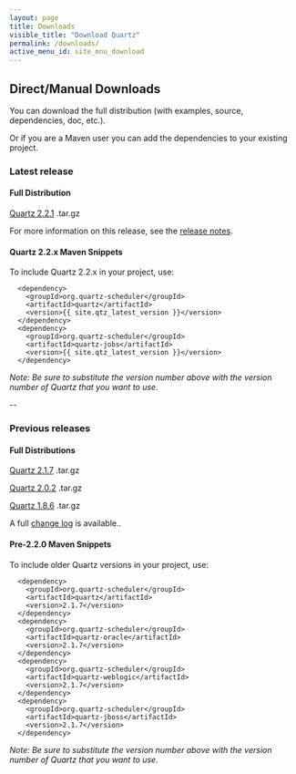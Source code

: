 ```yaml
---
layout: page
title: Downloads
visible_title: "Download Quartz"
permalink: /downloads/
active_menu_id: site_mnu_download
---
```


## Direct/Manual Downloads


You can download the full distribution (with examples, source, dependencies, doc, etc.).

Or if you are a Maven user you can add the dependencies to your existing project.

### Latest release

#### Full Distribution

<i class="fa fa-download"></i> [Quartz 2.2.1](http://d2zwv9pap9ylyd.cloudfront.net/quartz-2.2.1-distribution.tar.gz)  .tar.gz


For more information on this release, see the [release notes](https://jira.terracotta.org/jira/secure/ReleaseNote.jspa?version=11610&styleName=Text&projectId=10282).

#### Quartz 2.2.x Maven Snippets

To include Quartz 2.2.x in your project, use:

<pre class="prettyprint highlight"><code class="language-xml" data-lang="xml">  &lt;dependency&gt;
    &lt;groupId&gt;org.quartz-scheduler&lt;/groupId&gt;
    &lt;artifactId&gt;quartz&lt;/artifactId&gt;
    &lt;version&gt;{{ site.qtz_latest_version }}&lt;/version&gt;
  &lt;/dependency&gt;
  &lt;dependency&gt;
    &lt;groupId&gt;org.quartz-scheduler&lt;/groupId&gt;
    &lt;artifactId&gt;quartz-jobs&lt;/artifactId&gt;
    &lt;version&gt;{{ site.qtz_latest_version }}&lt;/version&gt;
  &lt;/dependency&gt;   </code></pre>

_Note: Be sure to substitute the version number above with the version number of Quartz that you want to use._


--

### Previous releases

#### Full Distributions

<i class="fa fa-download"></i> [Quartz 2.1.7](http://d2zwv9pap9ylyd.cloudfront.net/quartz-2.1.7.tar.gz)  .tar.gz

<i class="fa fa-download"></i> [Quartz 2.0.2](http://d2zwv9pap9ylyd.cloudfront.net/quartz-2.0.2.tar.gz)  .tar.gz

<i class="fa fa-download"></i> [Quartz 1.8.6](http://d2zwv9pap9ylyd.cloudfront.net/quartz-1.8.6.tar.gz)  .tar.gz


A full [change log](https://jira.terracotta.org/jira/browse/QTZ/?selectedTab=com.atlassian.jira.jira-projects-plugin:changelog-panel) is available..

#### Pre-2.2.0 Maven Snippets

To include older Quartz versions in your project, use:

<pre class="prettyprint highlight"><code class="language-xml" data-lang="xml">  &lt;dependency&gt;
    &lt;groupId&gt;org.quartz-scheduler&lt;/groupId&gt;
    &lt;artifactId&gt;quartz&lt;/artifactId&gt;
    &lt;version&gt;2.1.7&lt;/version&gt;
  &lt;/dependency&gt;
  &lt;dependency&gt;
    &lt;groupId&gt;org.quartz-scheduler&lt;/groupId&gt;
    &lt;artifactId&gt;quartz-oracle&lt;/artifactId&gt;
    &lt;version&gt;2.1.7&lt;/version&gt;
  &lt;/dependency&gt;
  &lt;dependency&gt;
    &lt;groupId&gt;org.quartz-scheduler&lt;/groupId&gt;
    &lt;artifactId&gt;quartz-weblogic&lt;/artifactId&gt;
    &lt;version&gt;2.1.7&lt;/version&gt;
  &lt;/dependency&gt;
  &lt;dependency&gt;
    &lt;groupId&gt;org.quartz-scheduler&lt;/groupId&gt;
    &lt;artifactId&gt;quartz-jboss&lt;/artifactId&gt;
    &lt;version&gt;2.1.7&lt;/version&gt;
  &lt;/dependency&gt;   </code></pre>

_Note: Be sure to substitute the version number above with the version number of Quartz that you want to use._
